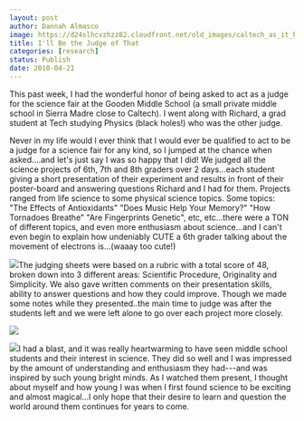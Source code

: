 ```yaml
---
layout: post
author: Dannah Almasco
image: https://d24slhcvzhzz82.cloudfront.net/old_images/caltech_as_it_happens/6a0105349b8251970b0133ecd9a880970b.jpg
title: I'll Be the Judge of That
categories: [research]
status: Publish
date: 2010-04-21
---
```



This past week, I had the wonderful honor of being asked to act as a judge for the science fair at the Gooden Middle School (a small private middle school in Sierra Madre close to Caltech). I went along with Richard, a grad student at Tech studying Physics (black holes!) who was the other judge.

Never in my life would I ever think that I would ever be qualified to act to be a judge for a science fair for any kind, so I jumped at the chance when asked....and let's just say I was so happy that I did! We judged all the science projects of 6th, 7th and 8th graders over 2 days...each student giving a short presentation of their experiment and results in front of their poster-board and answering questions Richard and I had for them. 
Projects ranged from life science to some physical science topics. Some topics: "The Effects of Antioxidants" "Does Music Help Your Memory?" "How Tornadoes Breathe" "Are Fingerprints Genetic", etc, etc...there were a TON of different topics, and even more enthusiasm about science...and I can't even begin to explain how undeniably CUTE a 6th grader talking about the movement of electrons is...(waaay too cute!)


![](https://d24slhcvzhzz82.cloudfront.net/old_images/caltech_as_it_happens/6a0105349b8251970b0133ecd9ab56970b.jpg)The judging sheets were based on a rubric with a total score of 48, broken down into 3 different areas: Scientific Procedure, Originality and Simplicity. We also gave written comments on their presentation skills, ability to answer questions and how they could improve. Though we made some notes while they presented..the main time to judge was after the students left and we were left alone to go over each project more closely.


![](https://d24slhcvzhzz82.cloudfront.net/old_images/caltech_as_it_happens/6a0105349b8251970b0133ecd9b8fa970b.jpg)

![](https://d24slhcvzhzz82.cloudfront.net/old_images/caltech_as_it_happens/6a0105349b8251970b0133ecd9ba70970b.jpg)I had a blast, and it was really heartwarming to have seen middle school students and their interest in science. They did so well and I was impressed by the amount of understanding and enthusiasm they had---and was inspired by such young bright minds. As I watched them present, I thought about myself and how young I was when I first found science to be exciting and almost magical...I only hope that their desire to learn and question the world around them continues for years to come. 

